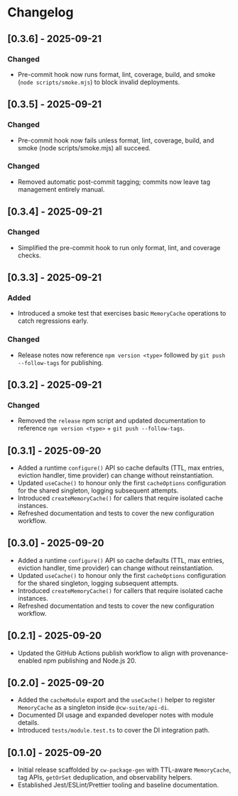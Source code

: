 # Changelog

## [0.3.6] - 2025-09-21
### Changed
- Pre-commit hook now runs format, lint, coverage, build, and smoke (`node scripts/smoke.mjs`) to block invalid deployments.

## [0.3.5] - 2025-09-21
### Changed
- Pre-commit hook now fails unless format, lint, coverage, build, and smoke (node scripts/smoke.mjs) all succeed.

### Changed
- Removed automatic post-commit tagging; commits now leave tag management entirely manual.

## [0.3.4] - 2025-09-21
### Changed
- Simplified the pre-commit hook to run only format, lint, and coverage checks.

## [0.3.3] - 2025-09-21
### Added
- Introduced a smoke test that exercises basic `MemoryCache` operations to catch regressions early.
### Changed
- Release notes now reference `npm version <type>` followed by `git push --follow-tags` for publishing.

## [0.3.2] - 2025-09-21
### Changed
- Removed the `release` npm script and updated documentation to reference `npm version <type>` + `git push --follow-tags`.

## [0.3.1] - 2025-09-20
- Added a runtime `configure()` API so cache defaults (TTL, max entries, eviction handler, time provider) can change without reinstantiation.
- Updated `useCache()` to honour only the first `cacheOptions` configuration for the shared singleton, logging subsequent attempts.
- Introduced `createMemoryCache()` for callers that require isolated cache instances.
- Refreshed documentation and tests to cover the new configuration workflow.

## [0.3.0] - 2025-09-20
- Added a runtime `configure()` API so cache defaults (TTL, max entries, eviction handler, time provider) can change without reinstantiation.
- Updated `useCache()` to honour only the first `cacheOptions` configuration for the shared singleton, logging subsequent attempts.
- Introduced `createMemoryCache()` for callers that require isolated cache instances.
- Refreshed documentation and tests to cover the new configuration workflow.

## [0.2.1] - 2025-09-20
- Updated the GitHub Actions publish workflow to align with provenance-enabled
  npm publishing and Node.js 20.

## [0.2.0] - 2025-09-20
- Added the `cacheModule` export and the `useCache()` helper to register
  `MemoryCache` as a singleton inside `@cw-suite/api-di`.
- Documented DI usage and expanded developer notes with module details.
- Introduced `tests/module.test.ts` to cover the DI integration path.

## [0.1.0] - 2025-09-20
- Initial release scaffolded by `cw-package-gen` with TTL-aware `MemoryCache`,
  tag APIs, `getOrSet` deduplication, and observability helpers.
- Established Jest/ESLint/Prettier tooling and baseline documentation.
